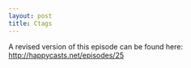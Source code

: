 ```yaml
---
layout: post
title: Ctags
---
```


A revised version of this episode can be found here:
<http://happycasts.net/episodes/25>
